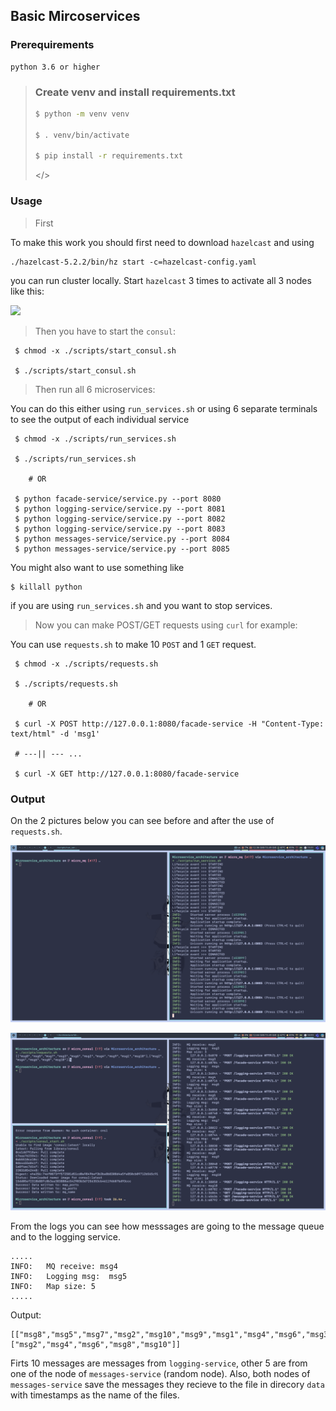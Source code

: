## Basic Mircoservices

### Prerequirements
    python 3.6 or higher

> ### Create venv and install requirements.txt
>```bash
>$ python -m venv venv
>
>$ . venv/bin/activate
>
>$ pip install -r requirements.txt 
>
>```
> </>

### Usage
> First

To make this work you should first need to download `hazelcast` and using 

    ./hazelcast-5.2.2/bin/hz start -c=hazelcast-config.yaml

 you can run cluster locally. Start `hazelcast` 3 times to activate all 3 nodes like this:

![](imgs/hazelcast.png)

> Then you have to start the `consul`:

```
 $ chmod -x ./scripts/start_consul.sh

 $ ./scripts/start_consul.sh

```

> Then run all 6 microservices:

You can do this either using `run_services.sh` or using 6 separate terminals to see the output of each individual service

```
 $ chmod -x ./scripts/run_services.sh

 $ ./scripts/run_services.sh

    # OR
 
 $ python facade-service/service.py --port 8080 
 $ python logging-service/service.py --port 8081 
 $ python logging-service/service.py --port 8082 
 $ python logging-service/service.py --port 8083 
 $ python messages-service/service.py --port 8084
 $ python messages-service/service.py --port 8085
```

You might also want to use something like

    $ killall python

if you are using `run_services.sh` and you want to stop services.

> Now you can make POST/GET requests using `curl` for example:

You can use `requests.sh` to make 10 `POST` and 1 `GET` request.
```
 $ chmod -x ./scripts/requests.sh

 $ ./scripts/requests.sh

    # OR
 
 $ curl -X POST http://127.0.0.1:8080/facade-service -H "Content-Type: text/html" -d 'msg1'
 
 # ---|| --- ...
 
 $ curl -X GET http://127.0.0.1:8080/facade-service

```

### Output

On the 2 pictures below you can see before and after the use of `requests.sh`.  

![](imgs/run_services.png)

![](imgs/requests_consul.png)

From the logs you can see how messsages are going to the message queue and to the logging service.

```
.....
INFO:	MQ receive: msg4
INFO:	Logging msg:  msg5
INFO:	Map size: 5
.....
```

Output:
```
[["msg8","msg5","msg7","msg2","msg10","msg9","msg1","msg4","msg6","msg3"],["msg2","msg4","msg6","msg8","msg10"]]
``` 
Firts 10 messages are messages from `logging-service`, other 5 are from one of the node of `messages-service` (random node).
Also, both nodes of `messages-service` save the messages they recieve to the file in direcory `data` with timestamps as the name of the files.

